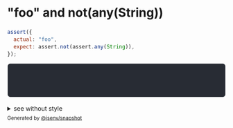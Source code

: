 # "foo" and not(any(String))

```js
assert({
  actual: "foo",
  expect: assert.not(assert.any(String)),
});
```

![img](throw.svg)

<details>
  <summary>see without style</summary>

```console
AssertionError: actual and expect are different

actual: "foo"
expect: assert.not(assert.any(String))
```

</details>


<sub>
  Generated by <a href="https://github.com/jsenv/core/tree/main/packages/independent/snapshot">@jsenv/snapshot</a>
</sub>